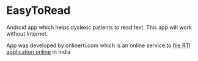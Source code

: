 # EasyToRead

Android app which helps dyslexic patients to read text. This app will work without Internet.

App was developed by onlinerti.com which is an online service to [file RTI application online](https://onlinerti.com) in India
